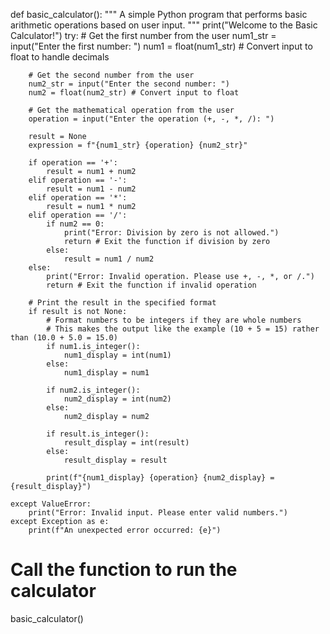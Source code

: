 def basic_calculator():
    """
    A simple Python program that performs basic arithmetic operations
    based on user input.
    """
    print("Welcome to the Basic Calculator!")
    try:
        # Get the first number from the user
        num1_str = input("Enter the first number: ")
        num1 = float(num1_str) # Convert input to float to handle decimals

        # Get the second number from the user
        num2_str = input("Enter the second number: ")
        num2 = float(num2_str) # Convert input to float

        # Get the mathematical operation from the user
        operation = input("Enter the operation (+, -, *, /): ")

        result = None
        expression = f"{num1_str} {operation} {num2_str}"

        if operation == '+':
            result = num1 + num2
        elif operation == '-':
            result = num1 - num2
        elif operation == '*':
            result = num1 * num2
        elif operation == '/':
            if num2 == 0:
                print("Error: Division by zero is not allowed.")
                return # Exit the function if division by zero
            else:
                result = num1 / num2
        else:
            print("Error: Invalid operation. Please use +, -, *, or /.")
            return # Exit the function if invalid operation

        # Print the result in the specified format
        if result is not None:
            # Format numbers to be integers if they are whole numbers
            # This makes the output like the example (10 + 5 = 15) rather than (10.0 + 5.0 = 15.0)
            if num1.is_integer():
                num1_display = int(num1)
            else:
                num1_display = num1

            if num2.is_integer():
                num2_display = int(num2)
            else:
                num2_display = num2

            if result.is_integer():
                result_display = int(result)
            else:
                result_display = result

            print(f"{num1_display} {operation} {num2_display} = {result_display}")

    except ValueError:
        print("Error: Invalid input. Please enter valid numbers.")
    except Exception as e:
        print(f"An unexpected error occurred: {e}")

# Call the function to run the calculator
basic_calculator()
